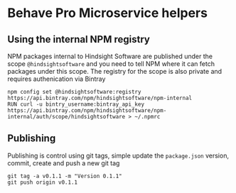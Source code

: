 # Behave Pro Microservice helpers

## Using the internal NPM registry
NPM packages internal to Hindsight Software are published under the scope `@hindsightsoftware` and you need to tell NPM where it can fetch packages under this scope. The registry for the scope is also private and requires authenication via Bintray

```
npm config set @hindsightsoftware:registry https://api.bintray.com/npm/hindsightsoftware/npm-internal
RUN curl -u bintry_username:bintray_api_key https://api.bintray.com/npm/hindsightsoftware/npm-internal/auth/scope/hindsightsoftware > ~/.npmrc
```

## Publishing
Publishing is control using git tags, simple update the `package.json` version, commit, create and push a new git tag

```
git tag -a v0.1.1 -m "Version 0.1.1"
git push origin v0.1.1
```